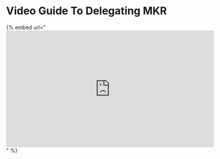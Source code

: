# Video Guide To Delegating MKR

{% embed url="<iframe width="560" height="315" src="https://www.youtube.com/embed/_BX5VvAvzUs" title="YouTube video player" frameborder="0" allow="accelerometer; autoplay; clipboard-write; encrypted-media; gyroscope; picture-in-picture" allowfullscreen></iframe>" %}
